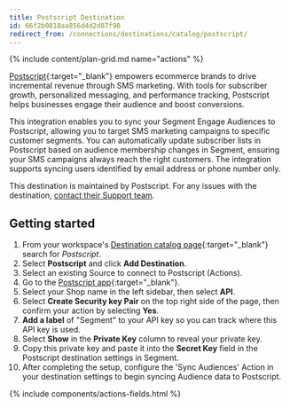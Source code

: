 ```yaml
---
title: Postscript Destination
id: 66f2b0818aa856d4d2d87f90
redirect_from: /connections/destinations/catalog/postscript/
---
```


{% include content/plan-grid.md name="actions" %}

[Postscript](https://postscript.io/?utm_source=segmentio&utm_medium=docs&utm_campaign=partners){:target="_blank"} empowers ecommerce brands to drive incremental revenue through SMS marketing. With tools for subscriber growth, personalized messaging, and performance tracking, Postscript helps businesses engage their audience and boost conversions.

This integration enables you to sync your Segment Engage Audiences to Postscript, allowing you to target SMS marketing campaigns to specific customer segments. You can automatically update subscriber lists in Postscript based on audience membership changes in Segment, ensuring your SMS campaigns always reach the right customers. The integration supports syncing users identified by email address or phone number only.

This destination is maintained by Postscript. For any issues with the destination, [contact their Support team](mailto:support@postscript.io).

## Getting started

1. From your workspace's [Destination catalog page](https://app.segment.com/goto-my-workspace/destinations/catalog){:target="_blank"} search for *Postscript*.
2. Select **Postscript** and click **Add Destination**.
3. Select an existing Source to connect to Postscript (Actions).
4. Go to the [Postscript app](https://app.postscript.io/){:target="_blank"}.
5. Select your Shop name in the left sidebar, then select **API**.
6. Select **Create Security key Pair** on the top right side of the page, then confirm your action by selecting **Yes**.
7. **Add a label** of "Segment" to your API key so you can track where this API key is used.
8. Select **Show** in the **Private Key** column to reveal your private key.
9. Copy this private key and paste it into the **Secret Key** field in the Postscript destination settings in Segment.
10. After completing the setup, configure the 'Sync Audiences' Action in your destination settings to begin syncing Audience data to Postscript.

{% include components/actions-fields.html %}